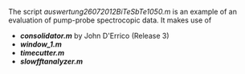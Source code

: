 The script *auswertung26072012BiTeSbTe1050.m* is an example of an evaluation of pump-probe spectrocopic data.
It makes use of

* ***consolidator.m*** by John D'Errico (Release 3)
* ***window_1.m***
* ***timecutter.m***
* ***slowfftanalyzer.m***
